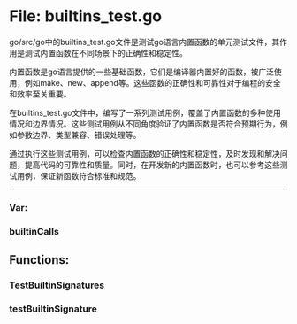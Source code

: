 # File: builtins_test.go

go/src/go中的builtins_test.go文件是测试go语言内置函数的单元测试文件，其作用是测试内置函数在不同场景下的正确性和稳定性。

内置函数是go语言提供的一些基础函数，它们是编译器内置好的函数，被广泛使用，例如make、new、append等。这些函数的正确性和可靠性对于编程的安全和效率至关重要。

在builtins_test.go文件中，编写了一系列测试用例，覆盖了内置函数的多种使用情况和边界情况。这些测试用例从不同角度验证了内置函数是否符合预期行为，例如参数边界、类型兼容、错误处理等。

通过执行这些测试用例，可以检查内置函数的正确性和稳定性，及时发现和解决问题，提高代码的可靠性和质量。同时，在开发新的内置函数时，也可以参考这些测试用例，保证新函数符合标准和规范。




---

### Var:

### builtinCalls





## Functions:

### TestBuiltinSignatures





### testBuiltinSignature





